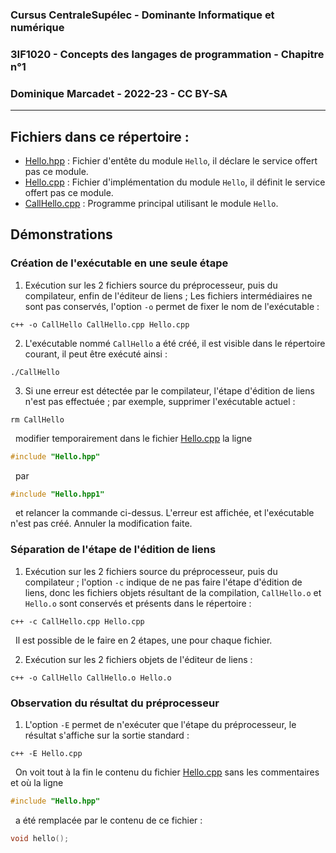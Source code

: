 
### Cursus CentraleSupélec - Dominante Informatique et numérique
### 3IF1020 - Concepts des langages de programmation - Chapitre n°1
### Dominique Marcadet - 2022-23 - CC BY-SA

---

## Fichiers dans ce répertoire :
- [Hello.hpp](Hello.hpp) : Fichier d'entête du module `Hello`, il déclare le service offert pas ce module.
- [Hello.cpp](Hello.cpp) : Fichier d'implémentation du module `Hello`, il définit le service offert pas ce module.
- [CallHello.cpp](Hello.cpp) : Programme principal utilisant le module `Hello`.

## Démonstrations
### Création de l'exécutable en une seule étape
1. Exécution sur les 2 fichiers source du préprocesseur, puis du compilateur, enfin de l'éditeur de liens ; 
Les fichiers intermédiaires ne sont pas conservés, l'option `-o` permet de fixer le nom de 
l'exécutable :
```shell
c++ -o CallHello CallHello.cpp Hello.cpp
```

2. L'exécutable nommé `CallHello` a été créé, il est visible dans le répertoire courant, il peut 
être exécuté ainsi :
```shell
./CallHello
```

3. Si une erreur est détectée par le compilateur, l'étape d'édition de liens n'est pas effectuée ; 
par exemple, supprimer l'exécutable actuel : 
```shell
rm CallHello
```
&nbsp;&nbsp;modifier temporairement dans le fichier 
[Hello.cpp](Hello.cpp) la ligne 
```cpp
#include "Hello.hpp"
```
&nbsp;&nbsp;par
```cpp
#include "Hello.hpp1"
```
&nbsp;&nbsp;et relancer la commande ci-dessus. 
L'erreur est affichée, et l'exécutable n'est pas créé. Annuler la modification faite.

### Séparation de l'étape de l'édition de liens
1. Exécution sur les 2 fichiers source du préprocesseur, puis du compilateur ; l'option `-c` indique de 
ne pas faire l'étape d'édition de liens, donc les fichiers objets résultant de la compilation, 
`CallHello.o` et `Hello.o` sont conservés et présents dans le répertoire :
```shell
c++ -c CallHello.cpp Hello.cpp
```
&nbsp;&nbsp;Il est possible de le faire en 2 étapes, 
une pour chaque fichier.

2. Exécution sur les 2 fichiers objets de l'éditeur de liens :
```shell
c++ -o CallHello CallHello.o Hello.o
```

### Observation du résultat du préprocesseur
1. L'option `-E` permet de n'exécuter que l'étape du préprocesseur, le résultat s'affiche sur la sortie 
standard :
```shell
c++ -E Hello.cpp
```
&nbsp;&nbsp;On voit tout à la fin le contenu du 
fichier [Hello.cpp](Hello.cpp) sans les commentaires et où la ligne 
```cpp
#include "Hello.hpp"
```
&nbsp;&nbsp;a été remplacée par le contenu de ce fichier :
```cpp
void hello();
```

